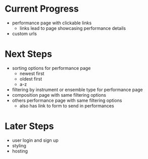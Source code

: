 # Current Progress
- performance page with clickable links
    - links lead to page showcasing performance details
- custom urls

# Next Steps
- sorting options for performance page
    - newest first
    - oldest first
    - a-z
- filtering by instrument or ensemble type for performance page
- composition page with same filtering options
- others performance page with same filtering options
    - also has link to form to send in performances


# Later Steps
- user login and sign up
- styling
- hosting